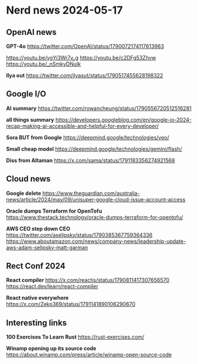 # Nerd news 2024-05-17

## OpenAI news

**GPT-4o**
https://twitter.com/OpenAI/status/1790072174117613963

https://youtu.be/vgYi3Wr7v_g
https://youtu.be/c2DFg53Zhvw
https://youtu.be/_nSmkyDNulk

**Ilya out**
https://twitter.com/ilyasut/status/1790517455628198322

## Google I/O

**AI summary**
https://twitter.com/rowancheung/status/1790556720512516281

**all things summary**
https://developers.googleblog.com/en/google-io-2024-recap-making-ai-accessible-and-helpful-for-every-developer/

**Sora BUT from Google**
https://deepmind.google/technologies/veo/

**Small cheap model**
https://deepmind.google/technologies/gemini/flash/

**Diss from Altaman**
https://x.com/sama/status/1791183356274921568

## Cloud news

**Google delete**
https://www.theguardian.com/australia-news/article/2024/may/09/unisuper-google-cloud-issue-account-access

**Oracle dumps Terraform for OpenTofu**
https://www.thestack.technology/oracle-dumps-terraform-for-opentofu/

**AWS CEO step down CEO** 
https://twitter.com/aselipsky/status/1790385367759364336
https://www.aboutamazon.com/news/company-news/leadership-update-aws-adam-selipsky-matt-garman

## Rect Conf 2024

**React compiler**
https://x.com/reactjs/status/1790811417307656570
https://react.dev/learn/react-compiler

**React native everywhere**
https://x.com/Zeko369/status/1791141890106290670

## Interesting links

**100 Exercises To Learn Rust**
https://rust-exercises.com/

**Winamp opening up its source code**
https://about.winamp.com/press/article/winamp-open-source-code
